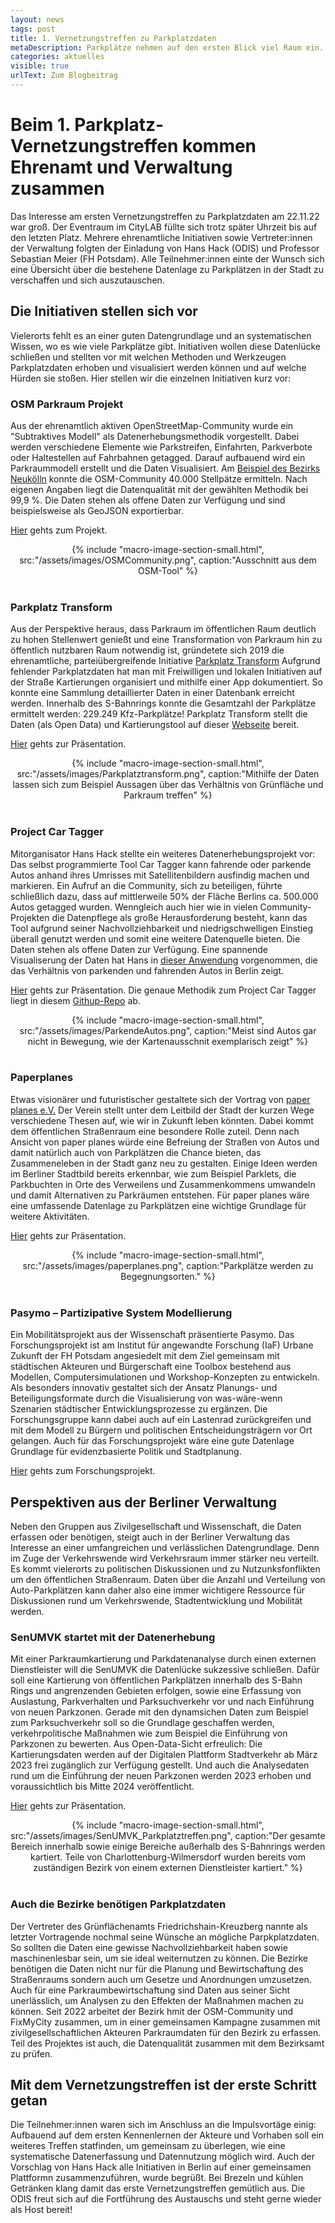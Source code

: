 ```yaml
---
layout: news
tags: post
title: 1. Vernetzungstreffen zu Parkplatzdaten 
metaDescription: Parkplätze nehmen auf den ersten Blick viel Raum ein. Doch wie können Parkplatzdaten erfasst und genutzt werden? Um sich diesen Fragestellungen zu nähern fand ein erstes Vernetzungstreffen zwischen verschiedenen Initiativen und Vertreter:innen der Berliner Verwaltung statt.
categories: aktuelles
visible: true
urlText: Zum Blogbeitrag
---
```

# Beim 1. Parkplatz-Vernetzungstreffen kommen Ehrenamt und Verwaltung zusammen

Das Interesse am ersten Vernetzungstreffen zu Parkplatzdaten am 22.11.22 war groß. Der Eventraum im CityLAB füllte sich trotz später Uhrzeit bis auf den letzten Platz. Mehrere ehrenamtliche Initiativen sowie Vertreter:innen der Verwaltung folgten der Einladung von Hans Hack (ODIS) und Professor Sebastian Meier (FH Potsdam). Alle Teilnehmer:innen einte der Wunsch sich eine Übersicht über die bestehene Datenlage zu Parkplätzen in der Stadt zu verschaffen und sich auszutauschen. 

## Die Initiativen stellen sich vor

Vielerorts fehlt es an einer guten Datengrundlage und an systematischen Wissen, wo es wie viele Parkplätze gibt. Initiativen wollen diese Datenlücke schließen und stellten vor mit welchen Methoden und Werkzeugen Parkplatzdaten erhoben und visualisiert werden können und auf welche Hürden sie stoßen. Hier stellen wir die einzelnen Initiativen kurz vor:

### OSM Parkraum Projekt
Aus der ehrenamtlich aktiven OpenStreetMap-Community wurde ein "Subtraktives Modell" als Datenerhebungsmethodik vorgestellt. Dabei werden verschiedene Elemente wie Parkstreifen, Einfahrten, Parkverbote oder Haltestellen auf Fahrbahnen getagged. Darauf aufbauend wird ein Parkraummodell erstellt und die Daten Visualisiert. Am [Beispiel des Bezirks Neukölln](https://strassenraumkarte.osm-berlin.org/about) konnte die OSM-Community 40.000 Stellpätze ermitteln. Nach eigenen Angaben liegt die Datenqualität mit der gewählten Methodik bei 99,9 %. Die Daten stehen als offene Daten zur Verfügung und sind beispielsweise als GeoJSON exportierbar. 

[Hier](https://parkraum.osm-verkehrswende.org/) gehts zum Projekt.

<center>
{% include "macro-image-section-small.html", src:"/assets/images/OSMCommunity.png",  caption:"Ausschnitt aus dem OSM-Tool" %}
</center>
<br>

### Parkplatz Transform 
Aus der Perspektive heraus, dass Parkraum im öffentlichen Raum deutlich zu hohen Stellenwert genießt und eine Transformation von Parkraum hin zu öffentlich nutzbaren Raum notwendig ist, gründetete sich 2019 die ehrenamtliche, parteiübergreifende Initiative [Parkplatz Transform](https://www.xtransform.org/) Aufgrund fehlender Parkplatzdaten hat man mit Freiwilligen und lokalen Initiativen auf der Straße Kartierungen organisiert und mithilfe einer App dokumentiert. So konnte eine Sammlung detaillierter Daten in einer Datenbank erreicht werden. Innerhalb des S-Bahnrings konnte die Gesamtzahl der Parkplätze ermittelt werden: 229.249 Kfz-Parkplätze! Parkplatz Transform stellt die Daten (als Open Data) und Kartierungstool auf dieser [Webseite](app.xtransform.org/) bereit.
  
[Hier](https://docs.google.com/presentation/d/1fB2jyy-_FIl_ueetVBwP6WTOk46wKjc6EEnMorLRR98/edit#slide=id.g16ec39b1b53_0_0/) gehts zur Präsentation.

<center>
{% include "macro-image-section-small.html", src:"/assets/images/Parkplatztransform.png",  caption:"Mithilfe der Daten lassen sich zum Beispiel Aussagen über das Verhältnis von Grünfläche und Parkraum treffen" %}
</center>
<br>


### Project Car Tagger
Mitorganisator Hans Hack stellte ein weiteres Datenerhebungsprojekt vor: Das selbst programmierte Tool Car Tagger kann fahrende oder parkende Autos anhand ihres Umrisses mit Satellitenbildern ausfindig machen und markieren. Ein Aufruf an die Community, sich zu beteiligen, führte schließlich dazu, dass auf mittlerweile 50% der Fläche Berlins ca. 500.000 Autos getagged wurden. Wenngleich auch hier wie in vielen Community-Projekten die Datenpflege als große Herausforderung besteht, kann das Tool aufgrund seiner Nachvollziehbarkeit und niedrigschwelligen Einstieg überall genutzt werden und somit eine weitere Datenquelle bieten. Die Daten stehen als offene Daten zur Verfügung. Eine spannende Visualiserung der Daten hat Hans in [dieser Anwendung](https://hanshack.com/howmanycars/?viewRatio=false&zoom=13.084933259369187&lng=13.443490099742121&lat=52.47016553456325) vorgenommen, die das Verhältnis von parkenden und fahrenden Autos in Berlin zeigt.

[Hier](https://docs.google.com/presentation/d/1Fl1ojF1nl01fnM8WdUI4JA4WP-k0fnCN-4FK7kwbLOY/edit#slide=id.g194b3b5c622_0_11/) gehts zur Präsentation.
Die genaue Methodik zum Project Car Tagger liegt in diesem [Githup-Repo](https://github.com/hanshack/car-tagging-data-berlin/) ab.

<center>
{% include "macro-image-section-small.html", src:"/assets/images/ParkendeAutos.png",  caption:"Meist sind Autos gar nicht in Bewegung, wie der Kartenausschnit exemplarisch zeigt" %}
</center>
<br>

### Paperplanes 
Etwas visionärer und futuristischer gestaltete sich der Vortrag von [paper planes e.V.](https://www.paper-planes.net/) Der Verein stellt unter dem Leitbild der Stadt der kurzen Wege verschiedene Thesen auf, wie wir in Zukunft leben könnten. Dabei kommt dem öffentlichen Straßenraum eine besondere Rolle zuteil. Denn nach Ansicht von paper planes würde eine Befreiung der Straßen von Autos und damit natürlich auch von Parkplätzen die Chance bieten, das Zusammeneleben in der Stadt ganz neu zu gestalten. Einige Ideen werden im Berliner Stadtbild bereits erkennbar, wie zum Beispiel Parklets, die Parkbuchten in Orte des Verweilens und Zusammenkommens umwandeln und damit Alternativen zu Parkräumen entstehen. Für paper planes wäre eine umfassende Datenlage zu Parkplätzen eine wichtige Grundlage für weitere Aktivitäten.

[Hier](src:"/assets/file-download/Paperplanes.pdf") gehts zur Präsentation.

<center>
{% include "macro-image-section-small.html", src:"/assets/images/paperplanes.png",  caption:"Parkplätze werden zu Begegnungsorten." %}
</center>
<br>

### Pasymo – Partizipative System Modellierung

Ein Mobilitätsprojekt aus der Wissenschaft präsentierte Pasymo. Das Forschungsprojekt ist am Institut für angewandte Forschung (IaF) Urbane Zukunft der FH Potsdam angesiedelt mit dem Ziel gemeinsam mit städtischen Akteuren und Bürgerschaft eine Toolbox bestehend aus Modellen, Computersimulationen und Workshop-Konzepten zu entwickeln. Als besonders innovativ gestaltet sich der Ansatz Planungs- und Beteiligungsformate durch die Visualisierung von was-wäre-wenn Szenarien städtischer Entwicklungsprozesse zu ergänzen. Die Forschungsgruppe kann dabei auch auf ein Lastenrad zurückgreifen und mit dem Modell zu Bürgern und politischen Entscheidungsträgern vor Ort gelangen. Auch für das Forschungsprojekt wäre eine gute Datenlage Grundlage für evidenzbasierte Politik und Stadtplanung.

[Hier](https://www.fh-potsdam.de/studium-weiterbildung/projekte/pasymo/) gehts zum Forschungsprojekt. 

## Perspektiven aus der Berliner Verwaltung
Neben den Gruppen aus Zivilgesellschaft und Wissenschaft, die Daten erfassen oder benötigen, steigt auch in der Berliner Verwaltung das Interesse an einer umfangreichen und verlässlichen Datengrundlage. Denn im Zuge der Verkehrswende wird Verkehrsraum immer stärker neu verteilt. Es kommt vielerorts zu politischen Diskussionen und zu Nutzunksfonflikten um den öffentlichen Straßenraum. Daten über die Anzahl und Verteilung von Auto-Parkplätzen kann daher also eine immer wichtigere Ressource für Diskussionen rund um Verkehrswende, Stadtentwicklung und Mobilität werden. 

### SenUMVK startet mit der Datenerhebung
Mit einer Parkraumkartierung und Parkdatenanalyse durch einen externen Dienstleister will die SenUMVK die Datenlücke sukzessive schließen. Dafür soll eine Kartierung von öffentlichen Parkplätzen innerhalb des S-Bahn Rings und angrenzenden Gebieten erfolgen, sowie eine Erfassung von Auslastung, Parkverhalten und Parksuchverkehr vor und nach Einführung von neuen Parkzonen. Gerade mit den dynamsichen Daten zum Beispiel zum Parksuchverkehr soll so die Grundlage geschaffen werden, verkehrpolitische Maßnahmen wie zum Beispiel die Einführung von Parkzonen zu bewerten. Aus Open-Data-Sicht erfreulich: Die Kartierungsdaten werden auf der Digitalen Plattform Stadtverkehr ab März 2023 frei zugänglich zur Verfügung gestellt. Und auch die Analysedaten rund um die Einführung der neuen Parkzonen werden 2023 erhoben und voraussichtlich bis Mitte 2024 veröffentlicht. 

[Hier](src:"/assets/file-download/Vorstellung_eUVM_Pardatenanalyse.pdf") gehts zur Präsentation.

<center>
{% include "macro-image-section-small.html", src:"/assets/images/SenUMVK_Parkplatztreffen.png",  caption:"Der gesamte Bereich innerhalb sowie einige Bereiche außerhalb des S-Bahnrings werden kartiert. Teile von Charlottenburg-Wilmersdorf wurden bereits vom zuständigen Bezirk von einem externen Dienstleister kartiert." %}
</center>
<br>

### Auch die Bezirke benötigen Parkplatzdaten
Der Vertreter des Grünflächenamts Friedrichshain-Kreuzberg nannte als letzter Vortragende nochmal seine Wünsche an mögliche Parpkplatzdaten. So sollten die Daten eine gewisse Nachvollziehbarkeit haben sowie maschinenlesbar sein, um sie ideal weiternutzen zu können. Die Bezirke benötigen die Daten nicht nur für die Planung und Bewirtschaftung des Straßenraums sondern auch um Gesetze und Anordnungen umzusetzen. Auch für eine Parkraumbewirtschaftung sind Daten aus seiner Sicht unerlässlich, um Analysen zu den Effekten der Maßnahmen machen zu können. Seit 2022 arbeitet der Bezirk hmit der OSM-Community und FixMyCity zusammen, um in einer gemeinsamen Kampagne zusammen mit zivilgesellschaftlichen Akteuren Parkraumdaten für den Bezirk zu erfassen. Teil des Projektes ist auch, die Datenqualität zusammen mit dem Bezirksamt zu prüfen.


## Mit dem Vernetzungstreffen ist der erste Schritt getan

 Die Teilnehmer:innen waren sich im Anschluss an die Impulsvortäge einig: Aufbauend auf dem ersten Kennenlernen der Akteure und Vorhaben soll ein weiteres Treffen statfinden, um gemeinsam zu überlegen, wie eine systematische Datenerfassung und Datennutzung möglich wird. Auch der Vorschlag von Hans Hack alle Initiativen in Berlin auf einer gemeinsamen Plattformn zusammenzuführen, wurde begrüßt. Bei Brezeln und kühlen Getränken klang damit das erste Vernetzungstreffen gemütlich aus. Die ODIS freut sich auf die Fortführung des Austauschs und steht gerne wieder als Host bereit!
